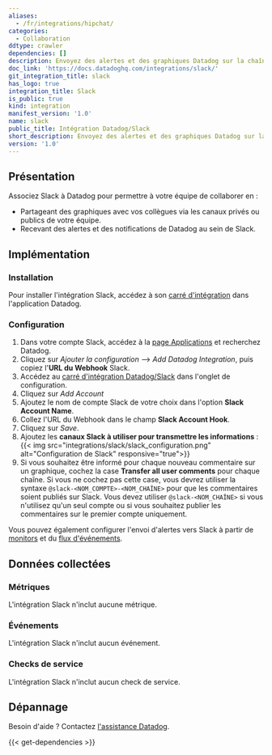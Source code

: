 ```yaml
---
aliases:
  - /fr/integrations/hipchat/
categories:
  - Collaboration
ddtype: crawler
dependencies: []
description: Envoyez des alertes et des graphiques Datadog sur la chaîne Slack de votre équipe.
doc_link: 'https://docs.datadoghq.com/integrations/slack/'
git_integration_title: slack
has_logo: true
integration_title: Slack
is_public: true
kind: integration
manifest_version: '1.0'
name: slack
public_title: Intégration Datadog/Slack
short_description: Envoyez des alertes et des graphiques Datadog sur la chaîne Slack de votre équipe.
version: '1.0'
---
```

## Présentation

Associez Slack à Datadog pour permettre à votre équipe de collaborer en :

* Partageant des graphiques avec vos collègues via les canaux privés ou publics de votre équipe.
* Recevant des alertes et des notifications de Datadog au sein de Slack.

## Implémentation
### Installation

Pour installer l'intégration Slack, accédez à son [carré d'intégration][1] dans l'application Datadog.

### Configuration

1. Dans votre compte Slack, accédez à la [page Applications][2] et recherchez Datadog.
2. Cliquez sur *Ajouter la configuration* --> *Add Datadog Integration*, puis copiez l'**URL du Webhook** Slack.
3. Accédez au [carré d'intégration Datadog/Slack][3] dans l'onglet de configuration.
4. Cliquez sur *Add Account*
5. Ajoutez le nom de compte Slack de votre choix dans l'option **Slack Account Name**.
6. Collez l'URL du Webhook dans le champ **Slack Account Hook**.
7. Cliquez sur *Save*.
8. Ajoutez les **canaux Slack à utiliser pour transmettre les informations** :
    {{< img src="integrations/slack/slack_configuration.png" alt="Configuration de Slack" responsive="true">}}
9. Si vous souhaitez être informé pour chaque nouveau commentaire sur un graphique, cochez la case **Transfer all user comments** pour chaque chaîne. Si vous ne cochez pas cette case, vous devrez utiliser la syntaxe `@slack-<NOM_COMPTE>-<NOM_CHAÎNE>` pour que les commentaires soient publiés sur Slack. Vous devez utiliser `@slack-<NOM_CHAÎNE>` si vous n'utilisez qu'un seul compte ou si vous souhaitez publier les commentaires sur le premier compte uniquement.

Vous pouvez également configurer l'envoi d'alertes vers Slack à partir de [monitors][4] et du [flux d'événements][5].

## Données collectées
### Métriques

L'intégration Slack n'inclut aucune métrique.

### Événements

L'intégration Slack n'inclut aucun événement.

### Checks de service
L'intégration Slack n'inclut aucun check de service.

## Dépannage
Besoin d'aide ? Contactez [l'assistance Datadog][6].

[1]: https://app.datadoghq.com/account/settings#integrations/slack
[2]: https://slack.com/apps
[3]: https://app.datadoghq.com/account/settings#integrations/slack
[4]: https://docs.datadoghq.com/fr/monitors/notifications/?tab=slackintegration#notification
[5]: https://docs.datadoghq.com/fr/graphing/event_stream/#notifications
[6]: https://docs.datadoghq.com/fr/help


{{< get-dependencies >}}
